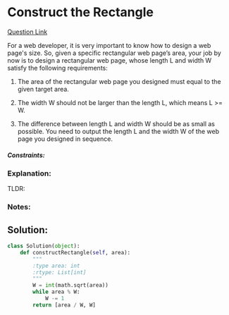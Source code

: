 # Construct the Rectangle  

[Question Link](https://leetcode.com/problems/construct-the-rectangle/)  

For a web developer, it is very important to know how to design a web page's size. So, given a specific rectangular web page’s area, your job by now is to design a rectangular web page, whose length L and width W satisfy the following requirements:  

1. The area of the rectangular web page you designed must equal to the given target area.  

2. The width W should not be larger than the length L, which means L >= W.  

3. The difference between length L and width W should be as small as possible.
You need to output the length L and the width W of the web page you designed in sequence.  

##### Constraints:

### Explanation:
TLDR: 

### Notes:


## Solution:
```Python
class Solution(object):
    def constructRectangle(self, area):
        """
        :type area: int
        :rtype: List[int]
        """
        W = int(math.sqrt(area))
        while area % W:
            W -= 1
        return [area / W, W]
        
```